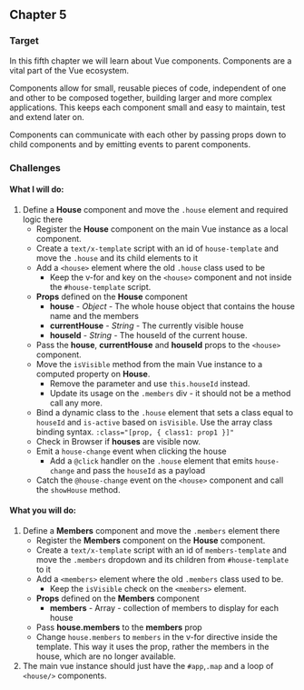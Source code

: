 ## Chapter 5

### Target

In this fifth chapter we will learn about Vue components. Components are a vital part of the Vue ecosystem.

Components allow for small, reusable pieces of code, independent of one and other to be composed together, building 
larger and more complex applications. This keeps each component small and easy to maintain, test and extend later on.

Components can communicate with each other by passing props down to child components and by emitting events to parent components.

### Challenges

#### What I will do:
1. Define a **House** component and move the `.house` element and required logic there
    - Register the **House** component on the main Vue instance as a local component.
    - Create a `text/x-template` script with an id of `house-template` and move the `.house` and its child elements to it
    - Add a `<house>` element where the old `.house` class used to be
      - Keep the v-for and key on the `<house>` component and not inside the `#house-template` script.
    - **Props** defined on the **House** component
      - **house** - _Object_ - The whole house object that contains the house name and the members
      - **currentHouse** - _String_ - The currently visible house
      - **houseId** - _String_ - The houseId of the current house.
    - Pass the **house**, **currentHouse** and **houseId** props to the `<house>` component.
    - Move the `isVisible` method from the main Vue instance to a computed property on **House**.
      - Remove the parameter and use `this.houseId` instead. 
      - Update its usage on the `.members` div - it should not be a method call any more.
    - Bind a dynamic class to the `.house` element that sets a class equal to `houseId` and `is-active` based on `isVisible`. Use the array class binding syntax. `:class="[prop, { class1: prop1 }]"`
    - Check in Browser if **houses** are visible now.
    - Emit a `house-change` event when clicking the house
      - Add a `@click` handler on the `.house` element that emits `house-change` and pass the `houseId` as a payload
    - Catch the `@house-change` event on the `<house>` component and call the `showHouse` method.

#### What you will do:
1. Define a **Members** component and move the `.members` element there
    - Register the **Members** component on the **House** component.
    - Create a `text/x-template` script with an id of `members-template` and move the `.members` dropdown and its children from `#house-template` to it
    - Add a `<members>` element where the old `.members` class used to be.
      - Keep the `isVisible` check on the `<members>` element.
    - **Props** defined on the **Members** component
      - **members** - Array - collection of members to display for each house
    - Pass **house.members** to the **members** prop
    - Change `house.members` to `members` in the v-for directive inside the template. This way it uses the prop, rather the members in the house, which are no longer available.
2. The main vue instance should just have the `#app`,`.map` and a loop of `<house/>` components.

